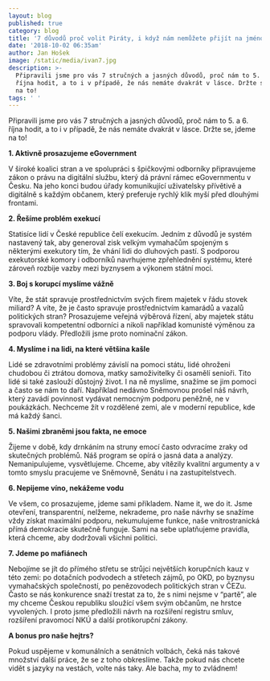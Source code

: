 ```yaml
---
layout: blog
published: true
category: blog
title: '7 důvodů proč volit Piráty, i když nám nemůžete přijít na jméno'
date: '2018-10-02 06:35am'
author: Jan Hošek
image: /static/media/ivan7.jpg
description: >-
  Připravili jsme pro vás 7 stručných a jasných důvodů, proč nám to 5. a 6.
  října hodit, a to i v případě, že nás nemáte dvakrát v lásce. Držte se, jdeme
  na to!
tags: ' '
---
```

Připravili jsme pro vás 7 stručných a jasných důvodů, proč nám to 5. a 6. října hodit, a to i v případě, že nás nemáte dvakrát v lásce. Držte se, jdeme na to!

**1. Aktivně prosazujeme eGovernment** 

V široké koalici stran a ve spolupráci s špičkovými odborníky připravujeme zákon o právu na digitální službu, který dá právní rámec eGovernmentu v Česku. Na jeho konci budou úřady komunikující uživatelsky přívětivě a digitálně s každým občanem, který preferuje rychlý klik myší před dlouhými frontami.

**2. Řešíme problém exekucí**  

Statisíce lidí v České republice čelí exekucím. Jedním z důvodů je systém nastavený tak, aby generoval zisk velkým vymahačům spojeným s některými exekutory tím, že vhání lidi do dluhových pastí. S podporou exekutorské komory i odborníků navrhujeme zpřehlednění systému, které zároveň rozbije vazby mezi byznysem a výkonem státní moci.

**3. Boj s korupcí myslíme vážně**  

Víte, že stát spravuje prostřednictvím svých firem majetek v řádu stovek miliard? A víte, že je často spravuje prostřednictvím kamarádů a vazalů politických stran? Prosazujeme veřejná výběrová řízení, aby majetek státu spravovali kompetentní odborníci a nikoli například komunisté výměnou za podporu vlády. Předložili jsme proto nominační zákon.

**4. Myslíme i na lidi, na které většina kašle** 

Lidé se zdravotními problémy závislí na pomoci státu, lidé ohroženi chudobou či ztrátou domova, matky samoživitelky či osamělí senioři. Tito lidé si také zaslouží důstojný život. I na ně myslíme, snažíme se jim pomoci a často se nám to daří. Například nedávno Sněmovnou prošel náš návrh, který zavádí povinnost vydávat nemocným podporu peněžně, ne v poukázkách. Nechceme žít v rozdělené zemi, ale v moderní republice, kde má každý šanci.

**5. Našimi zbraněmi jsou fakta, ne emoce**  

Žijeme v době, kdy drnkáním na struny emocí často odvracíme zraky od skutečných problémů. Náš program se opírá o jasná data a analýzy. Nemanipulujeme, vysvětlujeme. Chceme, aby vítězily kvalitní argumenty a v tomto smyslu pracujeme ve Sněmovně, Senátu i na zastupitelstvech.

**6. Nepijeme víno, nekážeme vodu** 

Ve všem, co prosazujeme, jdeme sami příkladem. Name it, we do it. Jsme otevření, transparentní, nelžeme, nekrademe, pro naše návrhy se snažíme vždy získat maximální podporu, nekumulujeme funkce, naše vnitrostranická přímá demokracie skutečně funguje. Sami na sebe uplatňujeme pravidla, která chceme, aby dodržovali všichni politici.

**7. Jdeme po mafiánech**  

Nebojíme se jít do přímého střetu se strůjci největších korupčních kauz v této zemi: po dotačních podvodech a střetech zájmů, po OKD, po byznysu vymahačských společností, po penězovodech politických stran v ČEZu. Často se nás konkurence snaží trestat za to, že s nimi nejsme v “partě”, ale my chceme Českou republiku sloužící všem svým občanům, ne hrstce vyvolených. I proto jsme předložili návrh na rozšíření registru smluv, rozšíření pravomocí NKÚ a další protikorupční zákony.

**A bonus pro naše hejtrs?** 

Pokud uspějeme v komunálních a senátních volbách, čeká nás takové množství další práce, že se z toho obkreslíme. Takže pokud nás chcete vidět s jazyky na vestách, volte nás taky. Ale bacha, my to zvládnem!

